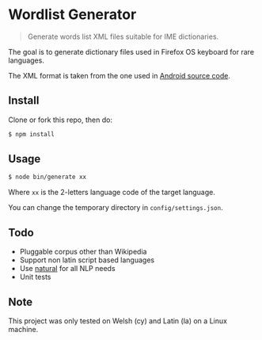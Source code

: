 # Wordlist Generator

> Generate words list XML files suitable for IME dictionaries.

The goal is to generate dictionary files used in Firefox OS keyboard for rare
languages.

The XML format is taken from the one used in [Android source code](https://android.googlesource.com/platform/packages/inputmethods/LatinIME/+/master/dictionaries/).

## Install

Clone or fork this repo, then do:

```bash
$ npm install
```

## Usage

```bash
$ node bin/generate xx
```

Where `xx` is the 2-letters language code of the target language.

You can change the temporary directory in `config/settings.json`.

## Todo

* Pluggable corpus other than Wikipedia
* Support non latin script based languages
* Use [natural](https://github.com/NaturalNode/natural) for all NLP needs
* Unit tests

## Note

This project was only tested on Welsh (cy) and Latin (la) on a Linux machine.
